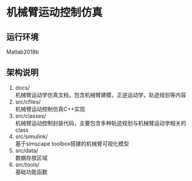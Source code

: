 # 机械臂运动控制仿真

## 运行环境
Matlab2018b

## 架构说明
1. docs/  
机械臂运动学仿真文档，包含机械臂建模，正逆运动学，轨迹规划等内容
2. src/cfiles/  
机械臂运动控制仿真C++实现
3. src/classes/  
机械臂运动控制封装代码，主要包含多种轨迹规划与机械臂运动学相关的class
4. src/simulink/  
基于simscape toolbox搭建的机械臂可视化模型
5. src/data/  
数据存放区域
6. src/tools/  
基础功能函数

